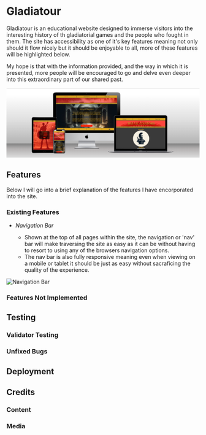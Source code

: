 # Gladiatour

Gladiatour is an educational website designed to immerse visitors into the interesting history of th gladiatorial games and the people who fought in them. The site has accessibility as one of it's key features meaning not only should it flow nicely but it should be enjoyable to all, more of these features will be highlighted below.

My hope is that with the information provided, and the way in which it is presented, more people will be encouraged to go and delve even deeper into this extraordinary part of our shared past.

![Responsive Mockup](https://github.com/Shlackka/Gladiatour/raw/8b807b210313d65c57586bcf48504024f3412386/assets/images/gladiatour-mockup.png)

## Features

Below I will go into a brief explanation of the features I have encorporated into the site.

### Existing Features

- _Navigation Bar_

    - Shown at the top of all pages within the site, the navigation or 'nav' bar will make traversing the site as easy as it can be without having to resort to using any of the browsers navigation options.
    - The nav bar is also fully responsive meaning even when viewing on a mobile or tablet it should be just as easy without sacraficing the quality of the experience.

![Navigation Bar]()

### Features Not Implemented

## Testing

### Validator Testing

### Unfixed Bugs

## Deployment

## Credits

### Content

### Media